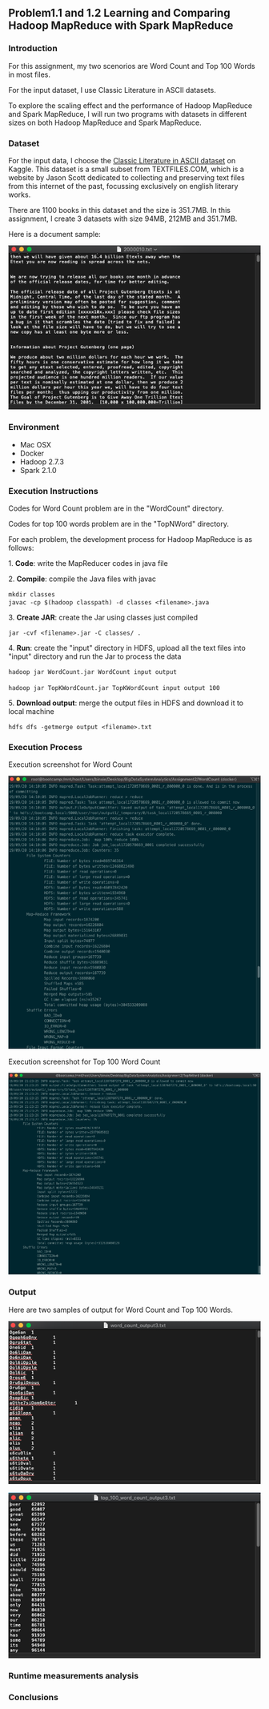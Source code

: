 ## Problem1.1 and 1.2 Learning and Comparing Hadoop MapReduce with Spark MapReduce

### Introduction

For this assignment, my two scenorios are Word Count and Top 100 Words in most files.

For the input dataset, I use Classic Literature in ASCII datasets. 

To explore the scaling effect and the performance of Hadoop MapReduce and Spark MapReduce, I will run two programs with datasets in different sizes on both Hadoop MapReduce and Spark MapReduce.


### Dataset

For the input data, I choose the [Classic Literature in ASCII dataset](https://www.kaggle.com/mylesoneill/classic-literature-in-ascii) on Kaggle. This dataset is a small subset from TEXTFILES.COM, which is a website by Jason Scott dedicated to collecting and preserving text files from this internet of the past, focussing exclusively on english literary works.

There are 1100 books in this dataset and the size is 351.7MB. In this assignment, I create 3 datasets with size 94MB, 212MB and 351.7MB.

Here is a document sample:

![data sample](screenshots/data_sample.png)

### Environment
- Mac OSX
- Docker
- Hadoop 2.7.3
- Spark 2.1.0

### Execution Instructions

Codes for Word Count problem are in the "WordCount" directory.

Codes for top 100 words problem are in the "TopNWord" directory.

For each problem, the development process for Hadoop MapReduce is as follows:

1\. **Code**: write the MapReducer codes in java file

2\. **Compile**: compile the Java files with javac

```
mkdir classes
javac -cp $(hadoop classpath) -d classes <filename>.java
```

3\. **Create JAR**: create the Jar using classes just compiled

```
jar -cvf <filename>.jar -C classes/ .
```

4\. **Run**: create the "input" directory in HDFS, upload all the text files into "input" directory and run the Jar to process the data

```
hadoop jar WordCount.jar WordCount input output

hadoop jar TopKWordCount.jar TopKWordCount input output 100
```

5\. **Download output**: merge the output files in HDFS and download it to local machine

```
hdfs dfs -getmerge output <filename>.txt
```

### Execution Process

Execution screenshot for Word Count

![execution1](screenshots/execution1.png)

Execution screenshot for Top 100 Word Count

![execution2](screenshots/execution2.png)

### Output

Here are two samples of output for Word Count and Top 100 Words.

![output1](screenshots/output1.png)

![output2](screenshots/output2.png)

### Runtime measurements analysis

### Conclusions